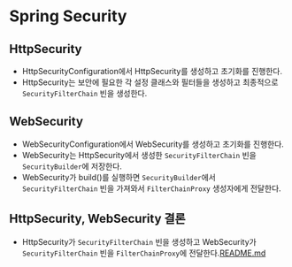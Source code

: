 # Spring Security

## HttpSecurity
- HttpSecurityConfiguration에서 HttpSecurity를 생성하고 초기화를 진행한다.
- HttpSecurity는 보안에 필요한 각 설정 클래스와 필터들을 생성하고 최종적으로 `SecurityFilterChain` 빈을 생성한다.

## WebSecurity
- WebSecurityConfiguration에서 WebSecurity를 생성하고 초기화를 진행한다.
- WebSecurity는 HttpSecurity에서 생성한 `SecurityFilterChain` 빈을 `SecurityBuilder`에 저장한다.
- WebSecurity가 build()를 실행하면 `SecurityBuilder`에서 `SecurityFilterChain` 빈을 가져와서 `FilterChainProxy` 생성자에게 전달한다.

## HttpSecurity, WebSecurity 결론
- HttpSecurity가 `SecurityFilterChain` 빈을 생성하고 WebSecurity가 `SecurityFilterChain` 빈을 `FilterChainProxy`에 전달한다.[README.md](README.md)